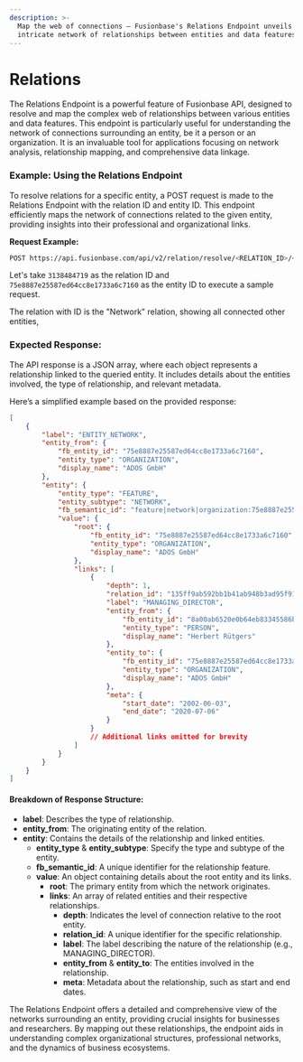 ```yaml
---
description: >-
  Map the web of connections – Fusionbase's Relations Endpoint unveils the
  intricate network of relationships between entities and data features.
---
```


# Relations

The Relations Endpoint is a powerful feature of Fusionbase API, designed to resolve and map the complex web of relationships between various entities and data features. This endpoint is particularly useful for understanding the network of connections surrounding an entity, be it a person or an organization. It is an invaluable tool for applications focusing on network analysis, relationship mapping, and comprehensive data linkage.

### &#x20;Example: Using the Relations Endpoint

To resolve relations for a specific entity, a POST request is made to the Relations Endpoint with the relation ID and entity ID. This endpoint efficiently maps the network of connections related to the given entity, providing insights into their professional and organizational links.

**Request Example:**

```bash
POST https://api.fusionbase.com/api/v2/relation/resolve/<RELATION_ID>/<ENTITY_ID>
```

Let's take `3138484719` as the relation ID and `75e8887e25587ed64cc8e1733a6c7160` as the entity ID to execute a sample request.

The relation with ID is the "Network" relation, showing all connected other entities,

### Expected Response:

The API response is a JSON array, where each object represents a relationship linked to the queried entity. It includes details about the entities involved, the type of relationship, and relevant metadata.

Here’s a simplified example based on the provided response:

```json
[
    {
        "label": "ENTITY_NETWORK",
        "entity_from": {
            "fb_entity_id": "75e8887e25587ed64cc8e1733a6c7160",
            "entity_type": "ORGANIZATION",
            "display_name": "ADOS GmbH"
        },
        "entity": {
            "entity_type": "FEATURE",
            "entity_subtype": "NETWORK",
            "fb_semantic_id": "feature|network|organization:75e8887e25587ed64cc8e1733a6c7160",
            "value": {
                "root": {
                    "fb_entity_id": "75e8887e25587ed64cc8e1733a6c7160",
                    "entity_type": "ORGANIZATION",
                    "display_name": "ADOS GmbH"
                },
                "links": [
                    {
                        "depth": 1,
                        "relation_id": "135ff9ab592bb1b41ab948b3ad95f91f",
                        "label": "MANAGING_DIRECTOR",
                        "entity_from": {
                            "fb_entity_id": "8a00ab6520e0b64eb83345586ba1613e",
                            "entity_type": "PERSON",
                            "display_name": "Herbert Rütgers"
                        },
                        "entity_to": {
                            "fb_entity_id": "75e8887e25587ed64cc8e1733a6c7160",
                            "entity_type": "ORGANIZATION",
                            "display_name": "ADOS GmbH"
                        },
                        "meta": {
                            "start_date": "2002-06-03",
                            "end_date": "2020-07-06"
                        }
                    }
                    // Additional links omitted for brevity
                ]
            }
        }
    }
]

```

#### Breakdown of Response Structure:

* **label**: Describes the type of relationship.
* **entity\_from**: The originating entity of the relation.
* **entity**: Contains the details of the relationship and linked entities.
  * **entity\_type** & **entity\_subtype**: Specify the type and subtype of the entity.
  * **fb\_semantic\_id**: A unique identifier for the relationship feature.
  * **value**: An object containing details about the root entity and its links.
    * **root**: The primary entity from which the network originates.
    * **links**: An array of related entities and their respective relationships.
      * **depth**: Indicates the level of connection relative to the root entity.
      * **relation\_id**: A unique identifier for the specific relationship.
      * **label**: The label describing the nature of the relationship (e.g., MANAGING\_DIRECTOR).
      * **entity\_from** & **entity\_to**: The entities involved in the relationship.
      * **meta**: Metadata about the relationship, such as start and end dates.

The Relations Endpoint offers a detailed and comprehensive view of the networks surrounding an entity, providing crucial insights for businesses and researchers. By mapping out these relationships, the endpoint aids in understanding complex organizational structures, professional networks, and the dynamics of business ecosystems.

